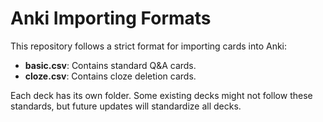 # Anki Importing Formats

This repository follows a strict format for importing cards into Anki:
- **basic.csv**: Contains standard Q&A cards.
- **cloze.csv**: Contains cloze deletion cards.

Each deck has its own folder. Some existing decks might not follow these standards, but future updates will standardize all decks.
